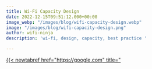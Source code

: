 ```yaml
---
title: Wi-Fi Capacity Design
date: 2022-12-15T09:51:12.000+00:00
image_webp: "/images/blog/wifi-capacity-design.webp"
image: "/images/blog/wifi-capacity-design.png"
author: wifi-ninja
description: 'wi-fi, design, capacity, best practice '

---
```

[{{< newtabref  href="https://google.com" title="<TITLE FOR LINK>" >}}](google.com "test")

Adopting the right approach to Wi-Fi is critical to increase reliance on Wi-Fi networks as a mission-critical resource. Supporting the growing quantity of wireless devices and delivering high performance that meets or exceeds user expectations is key to a successful WLAN.

Historically, many Wi-Fi networks have been designed to provide basic coverage throughout a desired service area. While a “coverage-oriented” design can meet basic Wi-Fi network access needs, supporting only a few users and light workload, a different approach is required to support a growing Wi-Fi client population. Modern Wi-Fi networks should be designed to accommodate the current and anticipated capacity and performance levels within the organization rather than focusing on providing basic coverage.

Significant capability differences exist between Wi-Fi networks designed for coverage versus those designed for capacity. The nuances between these two different approaches are often not well understood by organizational decision-makers. The use of wireless signal bars as a representation of network viability and a satisfactory user experience has proven to be a poor indicator of network success.

Many critical performance indicators cannot be conveyed through a simple signal quality indicator. For example, common mobile devices such as smartphones and tablets are designed with significantly tighter product and feature constraints to meet price and battery life demands. These mobile devices often do not support the same advanced signal processing techniques found in infrastructure APs. Although an access point may transmit at sufficient signal strength to indicate a high-quality connection on the mobile device (for example, 5-bars of signal), the mobile device may not able to reciprocate in the reverse direction. This is referred to as the “Unbalanced Power Effect” and can have a profoundly negative effect on overall performance experienced by the mobile device. In high-density environments, uplink client performance is of significant importance, as 50-100 simultaneous transmitters may exist on a single channel. Ensuring successful bi-directional communication is necessary to achieve high performance and meet capacity requirements.

A coverage-oriented design often does not factor in other critical variables required to meet performance and capacity needs, such as the following:

• Minimizing co-channel interference

• Providing sufficient spectral capacity (for example, by using colocated radios on different channels)

• Client band steering to optimize use of available spectral capacity

• Client load balancing between access points based on available airtime and load

• Meeting application bandwidth and latency requirements

• Having an end-to-end quality-of-service design

Attempting to augment a coverage-oriented Wi-Fi network to increase capacity and support dense user populations is an appealing approach for organizations looking to minimize workload and expense. However, such an approach should be met with caution, as existing constraints of the coverage-oriented network implementation can limit proper high-capacity Wi-Fi network design and ultimately fail to meet performance needs adequately. Existing constraints might include AP placement, antenna coverage patterns, and legacy equipment (802.11a/b/g) that does not align with a capacity oriented design where a greater quantity of high performance APs (802.11n) are placed closer together to support the capacity demands, and antenna coverage patterns are carefully designed to minimize co-channel interference (CCI). Many organizations are quickly realizing that existing WLAN deployments, which were designed for basic coverage requirements in common areas, are not adequate to meet these growing demands, and that simply adding more access points is ineffective without proper network planning and RF design.

A better approach is to design a high-capacity WLAN with sufficient focus on network planning and design, and to ensure the network equipment that is purchased and deployed is capable of delivering both high performance and intelligent features to optimize the use of limited spectrum. Only through proper requirements gathering, network design, configuration, and continual optimization can you deploy a Wi-Fi network that meets the demands of a dense user population.

Through the process of requirements gathering, you can identify network design objectives, allowing the Wi-Fi network to align with business objectives and to meet desired performance levels. Proper planning requires a thorough understanding of the client devices that will be supported and their capabilities, client density in each coverage area, and applications that rely on the WLAN and their associated throughput requirements.

Network design involves the synthesis of identified requirements into a network architecture that meets established capacity and performance requirements. This is accomplished by understanding and adopting design principles for a high-capacity Wi-Fi network rather than a coverage-oriented network, determining access point and radio capacity necessary to support the identified client and application requirements, and determining appropriate access point equipment, accessories and placement for optimal coverage based on facility characteristics. The process of conducting site surveys is critical to achieving a successful high-density network design.

The process of requirements gathering and network design might need to be performed for individual coverage areas if peak client density and capacity requirements are significantly different in those areas.

Network configuration translates the design requirements into a working WLAN deployment tailored for high-density environments. You can only accomplish this using advanced feature sets found in enterprise-grade Wi-Fi equipment. Therefore, an intelligent Wi-Fi infrastructure is required to accommodate client devices that are designed for home use within a complex multi-AP enterprise deployment. Enterprise-grade equipment includes high-quality hardware components that enhance network performance with consumer-oriented client devices and advanced features that optimize the use of an inherently unbounded and shared medium.

Finally, network monitoring and optimization allows you to fine-tune the deployment based on observed network performance after deployment. The network management system provides statistics collection and reporting on key metrics relevant to successful operation of the wireless network, allowing you to identify and correct unforeseen design or performance flaws.